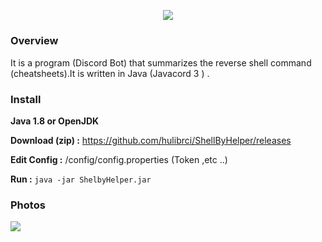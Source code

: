 <h2 align="center">
  <br>
  <a href="https://github.com/hulibrci/ShellByHelper"><img src="https://i.imgur.com/3bxwlJ5.jpg"></a>
</h2>

### Overview
It is a program (Discord Bot) that summarizes the reverse shell command (cheatsheets).It is written in Java (Javacord 3 ) .
### Install

**Java 1.8 or OpenJDK**  

**Download (zip) :** https://github.com/hulibrci/ShellByHelper/releases

**Edit Config :**  /config/config.properties  (Token ,etc ..)

**Run :** ```java -jar ShelbyHelper.jar```

### Photos
<a href="https://github.com/hulibrci/ShellByHelper"><img src="https://i.imgur.com/iAJMZ9G.png"></a>
